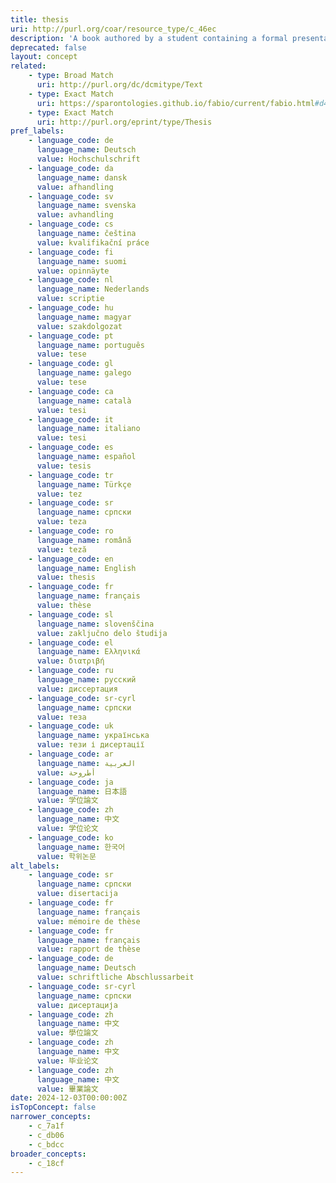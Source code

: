```yaml
---
title: thesis
uri: http://purl.org/coar/resource_type/c_46ec
description: 'A book authored by a student containing a formal presentations of research outputs submitted for examination in completion of a course of study at an institution of higher education, to fulfil the requirements for an academic degree. Also known as a dissertation. [Source: https://sparontologies.github.io/fabio/current/fabio.html#d4e5748]'
deprecated: false
layout: concept
related:
    - type: Broad Match
      uri: http://purl.org/dc/dcmitype/Text
    - type: Exact Match
      uri: https://sparontologies.github.io/fabio/current/fabio.html#d4e5748
    - type: Exact Match
      uri: http://purl.org/eprint/type/Thesis
pref_labels:
    - language_code: de
      language_name: Deutsch
      value: Hochschulschrift
    - language_code: da
      language_name: dansk
      value: afhandling
    - language_code: sv
      language_name: svenska
      value: avhandling
    - language_code: cs
      language_name: čeština
      value: kvalifikační práce
    - language_code: fi
      language_name: suomi
      value: opinnäyte
    - language_code: nl
      language_name: Nederlands
      value: scriptie
    - language_code: hu
      language_name: magyar
      value: szakdolgozat
    - language_code: pt
      language_name: português
      value: tese
    - language_code: gl
      language_name: galego
      value: tese
    - language_code: ca
      language_name: català
      value: tesi
    - language_code: it
      language_name: italiano
      value: tesi
    - language_code: es
      language_name: español
      value: tesis
    - language_code: tr
      language_name: Türkçe
      value: tez
    - language_code: sr
      language_name: српски
      value: teza
    - language_code: ro
      language_name: română
      value: teză
    - language_code: en
      language_name: English
      value: thesis
    - language_code: fr
      language_name: français
      value: thèse
    - language_code: sl
      language_name: slovenščina
      value: zaključno delo študija
    - language_code: el
      language_name: Ελληνικά
      value: διατριβή
    - language_code: ru
      language_name: русский
      value: диссертация
    - language_code: sr-cyrl
      language_name: српски
      value: теза
    - language_code: uk
      language_name: українська
      value: тези і дисертації
    - language_code: ar
      language_name: العربية
      value: أطروحة
    - language_code: ja
      language_name: 日本語
      value: 学位論文
    - language_code: zh
      language_name: 中文
      value: 学位论文
    - language_code: ko
      language_name: 한국어
      value: 학위논문
alt_labels:
    - language_code: sr
      language_name: српски
      value: disertacija
    - language_code: fr
      language_name: français
      value: mémoire de thèse
    - language_code: fr
      language_name: français
      value: rapport de thèse
    - language_code: de
      language_name: Deutsch
      value: schriftliche Abschlussarbeit
    - language_code: sr-cyrl
      language_name: српски
      value: дисертација
    - language_code: zh
      language_name: 中文
      value: 學位論文
    - language_code: zh
      language_name: 中文
      value: 毕业论文
    - language_code: zh
      language_name: 中文
      value: 畢業論文
date: 2024-12-03T00:00:00Z
isTopConcept: false
narrower_concepts:
    - c_7a1f
    - c_db06
    - c_bdcc
broader_concepts:
    - c_18cf
---
```


